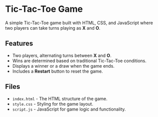 # Tic-Tac-Toe Game

A simple Tic-Tac-Toe game built with HTML, CSS, and JavaScript where two players can take turns playing as **X** and **O**.

## Features

- Two players, alternating turns between **X** and **O**.
- Wins are determined based on traditional Tic-Tac-Toe conditions.
- Displays a winner or a draw when the game ends.
- Includes a **Restart** button to reset the game.

## Files

- `index.html` - The HTML structure of the game.
- `style.css` - Styling for the game layout.
- `script.js` - JavaScript for game logic and functionality.

